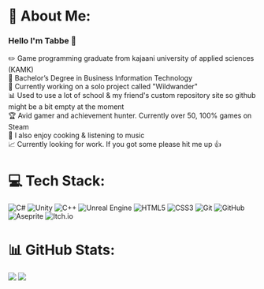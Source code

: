 # 💫 About Me:
### Hello I'm Tabbe 👋

✏️  Game programming graduate from kajaani university of applied sciences (KAMK) <br>
📄  Bachelor’s Degree in Business Information Technology <br>
💾  Currently working on a solo project called "Wildwander" <br>
📊  Used to use a lot of school & my friend's custom repository site so github might be a bit empty at the moment <br>
🏆  Avid gamer and achievement hunter. Currently over 50, 100% games on Steam <br>
🍕  I also enjoy cooking & listening to music <br>
📈  Currently looking for work. If you got some please hit me up 👍


# 💻 Tech Stack:
![C#](https://img.shields.io/badge/c%23-%23239120.svg?style=flat&logo=csharp&logoColor=white) ![Unity](https://img.shields.io/badge/unity-%23000000.svg?style=flat&logo=unity&logoColor=white) ![C++](https://img.shields.io/badge/c++-%2300599C.svg?style=flat&logo=c%2B%2B&logoColor=white) ![Unreal Engine](https://img.shields.io/badge/unrealengine-%23313131.svg?style=flat&logo=unrealengine&logoColor=white) ![HTML5](https://img.shields.io/badge/html5-%23E34F26.svg?style=flat&logo=html5&logoColor=white) ![CSS3](https://img.shields.io/badge/css3-%231572B6.svg?style=flat&logo=css3&logoColor=white) ![Git](https://img.shields.io/badge/git-%23F05033.svg?style=flat&logo=git&logoColor=white) ![GitHub](https://img.shields.io/badge/github-%23121011.svg?style=flat&logo=github&logoColor=white) ![Aseprite](https://img.shields.io/badge/Aseprite-FFFFFF?style=flat&logo=Aseprite&logoColor=#7D929E) ![Itch.io](https://img.shields.io/badge/Itch-%23FF0B34.svg?style=flat&logo=Itch.io&logoColor=white)

# 📊 GitHub Stats:
![](https://github-readme-stats.vercel.app/api?username=tabbebro&theme=dark&hide_border=true&include_all_commits=true&count_private=true)
![](https://github-readme-stats.vercel.app/api/top-langs/?username=tabbebro&theme=dark&hide_border=true&include_all_commits=true&count_private=true&layout=compact)
<!-- Proudly created with GPRM ( https://gprm.itsvg.in ) -->
